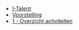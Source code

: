 <!-- docs/_sidebar.md -->
* [I-Talent](/)
* [Voorstelling](voorstelling.md)
* [1 - Overzicht activiteiten](activiteiten/activiteiten.md)
